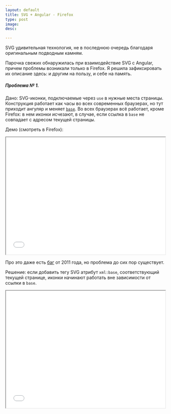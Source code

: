 ```yaml
---
layout: default
title: SVG + Angular - Firefox
type: post
image:
desc:

---
```


SVG удивительная технология, не в последнюю очередь благодаря оригинальным подводным камням.

Парочка свежих обнаружилась при взаимодействие SVG с Angular, причем проблемы возникали только в Firefox. Я решила зафиксировать их описание здесь: и другим на пользу, и себе на память.

<h5>Проблема № 1.</h5>

Дано: SVG-иконки, подключаемые через <code>use</code> в нужные места страницы. Конструкция работает как часы во всех современных браузерах, но тут приходит ангуляр и меняет <a href="http://www.w3.org/TR/html-markup/base.html"><code>base</code></a>. Во всех браузерах всё работает, кроме Firefox: в нем иконки исчезают, в случае, если ссылка в <code>base</code> не совпадает с адресом текущей страницы.

Демо (смотреть в Firefox):

<iframe class="frame--border" src="/assets/demo/svg-in-firefox/svg-no-base.html" style="width: 100%; height: 370px">
</iframe>

Про это даже есть <a href="https://bugzilla.mozilla.org/show_bug.cgi?id=652991">баг</a> от 2011 года, но проблема до сих пор существует.

Решение: если добавить тегу SVG атрибут <code>xml:base</code>, соответствующий текущей странице, иконки начинают работать вне зависимости от ссылки в <code>base</code>.

<iframe class="frame--border" src="/assets/demo/svg-in-firefox/svg-has-base.html" style="width: 100%; height: 370px">
</iframe>



